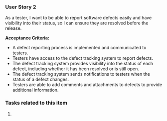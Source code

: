 ### User Story 2

As a tester, I want to be able to report software defects easily and have visibility into their status, so I can ensure they are resolved before the release.

**Acceptance Criteria:**
- A defect reporting process is implemented and communicated to testers.
- Testers have access to the defect tracking system to report defects.
- The defect tracking system provides visibility into the status of each defect, including whether it has been resolved or is still open.
- The defect tracking system sends notifications to testers when the status of a defect changes.
- Testers are able to add comments and attachments to defects to provide additional information.

### Tasks related to this item

1. 